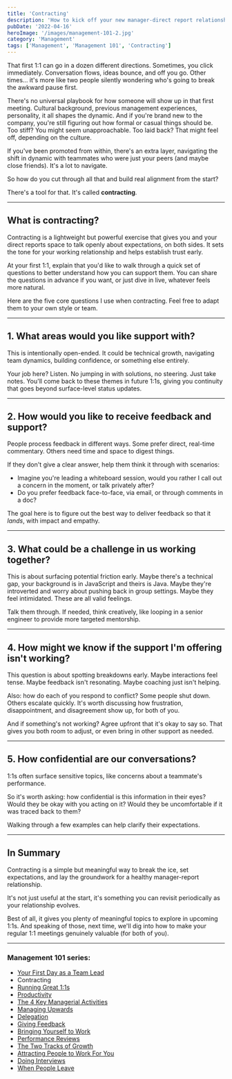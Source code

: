 ```yaml
---
title: 'Contracting'
description: 'How to kick off your new manager-direct report relationship with clarity, empathy, and trust using a simple but powerful framework.'
pubDate: '2022-04-16'
heroImage: '/images/management-101-2.jpg'
category: 'Management'
tags: ['Management', 'Management 101', 'Contracting']
---
```


That first 1:1 can go in a dozen different directions. Sometimes, you click immediately. Conversation flows, ideas bounce, and off you go. Other times… it's more like two people silently wondering who's going to break the awkward pause first.

There's no universal playbook for how someone will show up in that first meeting. Cultural background, previous management experiences, personality, it all shapes the dynamic. And if you're brand new to the company, you're still figuring out how formal or casual things should be. Too stiff? You might seem unapproachable. Too laid back? That might feel off, depending on the culture.

If you've been promoted from within, there's an extra layer, navigating the shift in dynamic with teammates who were just your peers (and maybe close friends). It's a lot to navigate.

So how do you cut through all that and build real alignment from the start?

There's a tool for that. It's called **contracting**.

---

## What is contracting?

Contracting is a lightweight but powerful exercise that gives you and your direct reports space to talk openly about expectations, on both sides. It sets the tone for your working relationship and helps establish trust early.

At your first 1:1, explain that you'd like to walk through a quick set of questions to better understand how you can support them. You can share the questions in advance if you want, or just dive in live, whatever feels more natural.

Here are the five core questions I use when contracting. Feel free to adapt them to your own style or team.

---

## 1. What areas would you like support with?

This is intentionally open-ended. It could be technical growth, navigating team dynamics, building confidence, or something else entirely.

Your job here? Listen. No jumping in with solutions, no steering. Just take notes. You'll come back to these themes in future 1:1s, giving you continuity that goes beyond surface-level status updates.

---

## 2. How would you like to receive feedback and support?

People process feedback in different ways. Some prefer direct, real-time commentary. Others need time and space to digest things.

If they don't give a clear answer, help them think it through with scenarios:

- Imagine you're leading a whiteboard session, would you rather I call out a concern in the moment, or talk privately after?
- Do you prefer feedback face-to-face, via email, or through comments in a doc?

The goal here is to figure out the best way to deliver feedback so that it *lands*, with impact and empathy.

---

## 3. What could be a challenge in us working together?

This is about surfacing potential friction early. Maybe there's a technical gap, your background is in JavaScript and theirs is Java. Maybe they're introverted and worry about pushing back in group settings. Maybe they feel intimidated. These are all valid feelings.

Talk them through. If needed, think creatively, like looping in a senior engineer to provide more targeted mentorship.

---

## 4. How might we know if the support I'm offering isn't working?

This question is about spotting breakdowns early. Maybe interactions feel tense. Maybe feedback isn't resonating. Maybe coaching just isn't helping.

Also: how do each of you respond to conflict? Some people shut down. Others escalate quickly. It's worth discussing how frustration, disappointment, and disagreement show up, for both of you.

And if something's not working? Agree upfront that it's okay to say so. That gives you both room to adjust, or even bring in other support as needed.

---

## 5. How confidential are our conversations?

1:1s often surface sensitive topics, like concerns about a teammate's performance.

So it's worth asking: how confidential is this information in their eyes? Would they be okay with you acting on it? Would they be uncomfortable if it was traced back to them?

Walking through a few examples can help clarify their expectations.

---

## In Summary

Contracting is a simple but meaningful way to break the ice, set expectations, and lay the groundwork for a healthy manager-report relationship.

It's not just useful at the start, it's something you can revisit periodically as your relationship evolves.

Best of all, it gives you plenty of meaningful topics to explore in upcoming 1:1s. And speaking of those, next time, we'll dig into how to make your regular 1:1 meetings genuinely valuable (for both of you).

---

### Management 101 series:

- [Your First Day as a Team Lead](/blog/management-101-your-first-day-as-a-team-lead/)
- Contracting
- [Running Great 1:1s](/blog/management-101-one-on-ones/)
- [Productivity](/blog/management-101-productivity/)
- [The 4 Key Managerial Activities](/blog/management-101-4-key-managerial-activities/)
- [Managing Upwards](/blog/management-101-managing-upwards/)
- [Delegation](/blog/management-101-delegation/)
- [Giving Feedback](/blog/management-101-giving-feedback/)
- [Bringing Yourself to Work](/blog/management-101-bringing-yourself-to-work/)
- [Performance Reviews](/blog/management-101-performance-reviews/)
- [The Two Tracks of Growth](/blog/management-101-two-tracks-of-growth/)
- [Attracting People to Work For You](/blog/management-101-attracting-people-to-work-for-you/)
- [Doing Interviews](/blog/management-101-doing-interviews/)
- [When People Leave](/blog/management-101-when-people-leave/)
